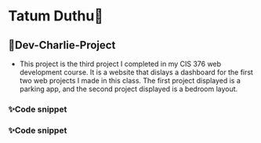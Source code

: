 # Tatum Duthu🦭

## 🤩Dev-Charlie-Project
- This project is the third project I completed in my CIS 376 web development course. It is a website that dislays a dashboard for the first two web projects I made in this class. The first project displayed is a parking app, and the second project displayed is a bedroom layout.
### ✨Code snippet

### ✨Code snippet
